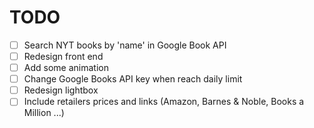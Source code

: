 # TODO

- [ ] Search NYT books by 'name' in Google Book API
- [ ] Redesign front end
- [ ] Add some animation
- [ ] Change Google Books API key when reach daily limit
- [ ] Redesign lightbox
- [ ] Include retailers prices and links (Amazon, Barnes & Noble, Books a Million ...)
